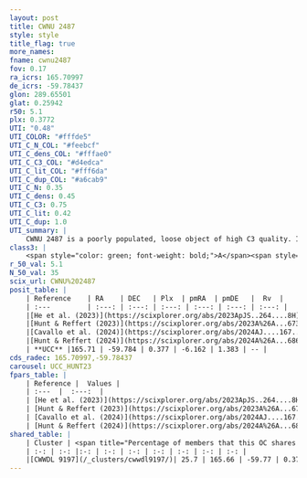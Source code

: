 ```yaml
---
layout: post
title: CWNU 2487
style: style
title_flag: true
more_names: 
fname: cwnu2487
fov: 0.17
ra_icrs: 165.70997
de_icrs: -59.78437
glon: 289.65501
glat: 0.25942
r50: 5.1
plx: 0.3772
UTI: "0.48"
UTI_COLOR: "#fffde5"
UTI_C_N_COL: "#feebcf"
UTI_C_dens_COL: "#fffae0"
UTI_C_C3_COL: "#d4edca"
UTI_C_lit_COL: "#fff6da"
UTI_C_dup_COL: "#a6cab9"
UTI_C_N: 0.35
UTI_C_dens: 0.45
UTI_C_C3: 0.75
UTI_C_lit: 0.42
UTI_C_dup: 1.0
UTI_summary: |
    CWNU 2487 is a poorly populated, loose object of high C3 quality. It was recently reported in the literature. This object shares a moderate percentage of members with a later reported entry.
class3: |
    <span style="color: green; font-weight: bold;">A</span><span style="color: #FFC300; font-weight: bold;">B</span>
r_50_val: 5.1
N_50_val: 35
scix_url: CWNU%202487
posit_table: |
    | Reference    | RA    | DEC   | Plx  | pmRA  | pmDE   |  Rv  |
    | :---         | :---: | :---: | :---: | :---: | :---: | :---: |
    |[He et al. (2023)](https://scixplorer.org/abs/2023ApJS..264....8H) | 165.726 | -59.762 | 0.379 | -6.168 | 1.386 | 8.54 |
    |[Hunt & Reffert (2023)](https://scixplorer.org/abs/2023A%26A...673A.114H) | 165.714 | -59.783 | 0.376 | -6.162 | 1.36 | -- |
    |[Cavallo et al. (2024)](https://scixplorer.org/abs/2024AJ....167...12C) | 165.936 | -59.896 | 0.377 | -- | -- | -- |
    |[Hunt & Reffert (2024)](https://scixplorer.org/abs/2024A%26A...686A..42H) | 165.714 | -59.783 | 0.376 | -6.162 | 1.36 | -- |
    | **UCC** |165.71 | -59.784 | 0.377 | -6.162 | 1.383 | -- | 
cds_radec: 165.70997,-59.78437
carousel: UCC_HUNT23
fpars_table: |
    | Reference |  Values |
    | :---  |  :---:  |
    | [He et al. (2023)](https://scixplorer.org/abs/2023ApJS..264....8H) | `A0=1.45, m-M=11.95, logAge=7.4` |
    | [Hunt & Reffert (2023)](https://scixplorer.org/abs/2023A%26A...673A.114H) | `AV50=1.194, diffAV50=0.861, MOD50=11.912, logAge50=7.597` |
    | [Cavallo et al. (2024)](https://scixplorer.org/abs/2024AJ....167...12C) | `AV50=1.17, dMod50=11.49, logAge50=7.45, [Fe/H]50=-0.26` |
    | [Hunt & Reffert (2024)](https://scixplorer.org/abs/2024A%26A...686A..42H) | `MassJ=200.692` |
shared_table: |
    | Cluster | <span title="Percentage of members that this OC shares with the ones listed">%</span>   | RA   | DEC   | Plx   | pmRA  | pmDE  | Rv | UTI |
    | :-: | :-: |:-: | :-: | :-: | :-: | :-: | :-: | :-: |
    |[CWWDL 9197](/_clusters/cwwdl9197/)| 25.7 | 165.66 | -59.77 | 0.37 | -6.17 | 1.49 | 5.2 |0.09 |
---
```

